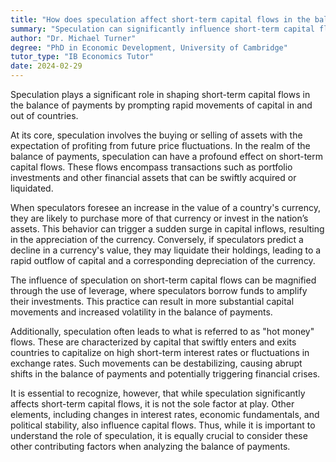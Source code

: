 ```yaml
---
title: "How does speculation affect short-term capital flows in the balance of payments?"
summary: "Speculation can significantly influence short-term capital flows in the balance of payments by causing rapid inflows or outflows of capital."
author: "Dr. Michael Turner"
degree: "PhD in Economic Development, University of Cambridge"
tutor_type: "IB Economics Tutor"
date: 2024-02-29
---
```


Speculation plays a significant role in shaping short-term capital flows in the balance of payments by prompting rapid movements of capital in and out of countries.

At its core, speculation involves the buying or selling of assets with the expectation of profiting from future price fluctuations. In the realm of the balance of payments, speculation can have a profound effect on short-term capital flows. These flows encompass transactions such as portfolio investments and other financial assets that can be swiftly acquired or liquidated.

When speculators foresee an increase in the value of a country's currency, they are likely to purchase more of that currency or invest in the nation’s assets. This behavior can trigger a sudden surge in capital inflows, resulting in the appreciation of the currency. Conversely, if speculators predict a decline in a currency's value, they may liquidate their holdings, leading to a rapid outflow of capital and a corresponding depreciation of the currency.

The influence of speculation on short-term capital flows can be magnified through the use of leverage, where speculators borrow funds to amplify their investments. This practice can result in more substantial capital movements and increased volatility in the balance of payments.

Additionally, speculation often leads to what is referred to as "hot money" flows. These are characterized by capital that swiftly enters and exits countries to capitalize on high short-term interest rates or fluctuations in exchange rates. Such movements can be destabilizing, causing abrupt shifts in the balance of payments and potentially triggering financial crises.

It is essential to recognize, however, that while speculation significantly affects short-term capital flows, it is not the sole factor at play. Other elements, including changes in interest rates, economic fundamentals, and political stability, also influence capital flows. Thus, while it is important to understand the role of speculation, it is equally crucial to consider these other contributing factors when analyzing the balance of payments.
    